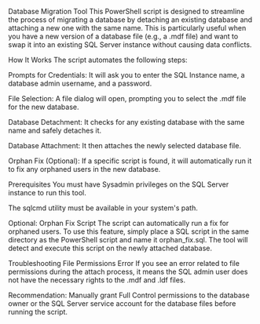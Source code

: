 Database Migration Tool
This PowerShell script is designed to streamline the process of migrating a database by detaching an existing database and attaching a new one with the same name. This is particularly useful when you have a new version of a database file (e.g., a .mdf file) and want to swap it into an existing SQL Server instance without causing data conflicts.

How It Works
The script automates the following steps:

Prompts for Credentials: It will ask you to enter the SQL Instance name, a database admin username, and a password.

File Selection: A file dialog will open, prompting you to select the .mdf file for the new database.

Database Detachment: It checks for any existing database with the same name and safely detaches it.

Database Attachment: It then attaches the newly selected database file.

Orphan Fix (Optional): If a specific script is found, it will automatically run it to fix any orphaned users in the new database.

Prerequisites
You must have Sysadmin privileges on the SQL Server instance to run this tool.

The sqlcmd utility must be available in your system's path.

Optional: Orphan Fix Script
The script can automatically run a fix for orphaned users. To use this feature, simply place a SQL script in the same directory as the PowerShell script and name it orphan_fix.sql. The tool will detect and execute this script on the newly attached database.

Troubleshooting
File Permissions Error
If you see an error related to file permissions during the attach process, it means the SQL admin user does not have the necessary rights to the .mdf and .ldf files.

Recommendation: Manually grant Full Control permissions to the database owner or the SQL Server service account for the database files before running the script.
